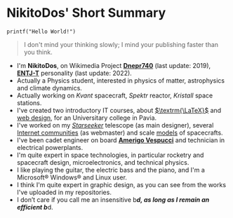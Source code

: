 # NikitoDos' Short Summary

    printf("Hello World!")

> I don't mind your thinking slowly; I mind your publishing faster than you think.

+ I'm **NikitoDos**, on Wikimedia Project [**Dnepr740**](https://it.wikipedia.org/wiki/Utente:Dnepr740) (last update: 2019), [**ENTJ-T**](https://www.16personalities.com/free-personality-test/7e0486d1885db) personality (last update: 2022).
+ Actually a Physics student, interested in physics of matter, astrophysics and climate dynamics.
+ Actually working on *Kvant* spacecraft, *Spektr* reactor, *Kristall* space stations.
+ I've created two introductory IT courses, about [$\textrm{\LaTeX}$](https://github.com/nikitodos/latex) and [web design](https://github.com/nikitodos/webdesign_intro), for an Universitary college in Pavia.
+ I've worked on my [*Starseeker*](https://github.com/nikitodos/starseeker) telescope (as main designer), several [Internet communities](https://github.com/nikitodos/FirstPapers) (as webmaster) and scale [models](https://github.com/nikitodos/3D_Imitation_Models) of spacecrafts.
+ I've been cadet engineer on board [**Amerigo Vespucci**](https://en.wikipedia.org/wiki/Italian_training_ship_Amerigo_Vespucci) and technician in electrical powerplants.
+ I'm quite expert in space technologies, in particular rocketry and spacecraft design, microelectronics, and technical physics.
+ I like playing the guitar, the electric bass and the piano, and I'm a Microsoft® Windows® and Linux user.
+ I think I'm quite expert in graphic design, as you can see from the works I've uploaded in my repositories.
+ I don’t care if you call me an insensitive b*****d, as long as I remain an efficient b*****d.
